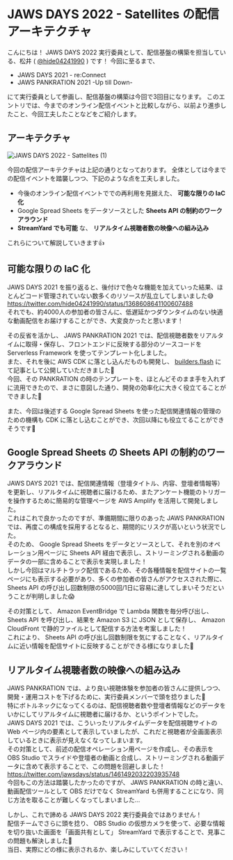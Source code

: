 # JAWS DAYS 2022 - Satellites の配信アーキテクチャ
こんにちは！
JAWS DAYS 2022 実行委員として、配信基盤の構築を担当している、松井 ( [@hide04241990](https://twitter.com/hide04241990) ) です！
今回に至るまで、

- JAWS DAYS 2021 - re:Connect
- JAWS PANKRATION 2021 -Up till Down-

にて実行委員として参画し、配信基盤の構築は今回で3回目になります。
このエントリでは、今までのオンライン配信イベントと比較しながら、以前より進歩したこと、今回工夫したことなどをご紹介します。

## アーキテクチャ

![JAWS DAYS 2022 - Sattelites (1)](https://user-images.githubusercontent.com/38583473/193765509-de70b4df-e500-49d9-ada9-22605112787f.png)

今回の配信アーキテクチャは上記の通りとなっております。
全体としては今までの配信イベントを踏襲しつつ、下記のような点を工夫しました。

- 今後のオンライン配信イベントででの再利用を見据えた、 **可能な限りの IaC 化**
- Google Spread Sheets をデータソースとした **Sheets API の制約のワークアラウンド**
- **StreamYard でも可能** な、 **リアルタイム視聴者数の映像への組み込み**

これらについて解説していきます👍

## 可能な限りの IaC 化
JAWS DAYS 2021 を振り返ると、後付けで色々な機能を加えていった結果、ほとんどコード管理されていない数多くのリソースが乱立してしまいました😅  
https://twitter.com/hide04241990/status/1368608641100607488  
それでも、約4000人の参加者の皆さんに、低遅延かつダウンタイムのない快適な動画配信をお届けすることができ、大変良かったと思います！  
  
その反省を活かし、 JAWS PANKRATION 2021 では、配信視聴者数をリアルタイムに取得・保存し、フロントエンドに反映する部分のソースコードを Serverless Framework を使ってテンプレート化しました。  
また、それを後に AWS CDK に落とし込んだものも開発し、 [builders.flash](https://aws.amazon.com/jp/builders-flash/202202/ivs-display-viewer-command/) にて記事として公開していただきました🎉  
今回、その PANKRATION の時のテンプレートを、ほとんどそのまま手を入れずに流用できたので、まさに意図した通り、開発の効率化に大きく役立てることができました🎉  
  
また、今回は後述する Google Spread Sheets を使った配信関連情報の管理のための機構も CDK に落とし込むことができ、次回以降にも役立てることができそうです💪

## Google Spread Sheets の Sheets API の制約のワークアラウンド
JAWS DAYS 2021 では、配信関連情報（登壇タイトル、内容、登壇者情報等）を更新し、リアルタイムに視聴者に届けるため、またアンケート機能のトリガーを操作するために簡易的な管理ページを AWS Amplify を活用して開発しました。  
これはこれで良かったのですが、準備期間に限りのあった JAWS PANKRATION では、再度この構成を採用するとなると、期間的にリスクが高いという状況でした。  
そのため、 Google Spread Sheets をデータとソースとして、それを別のオペレーション用ページに Sheets API 経由で表示し、ストリーミングされる動画のデータの一部に含めることで表示を実現しました！  
しかし今回はマルチトラック配信であるため、その各種情報を配信サイトの一覧ページにも表示する必要があり、多くの参加者の皆さんがアクセスされた際に、 Sheets API の呼び出し回数制限の5000回/1日に容易に達してしまいそうだということが判明しました😱  
  
その対策として、 Amazon EventBridge で Lambda 関数を毎分呼び出し、 Sheets API を呼び出し、結果を Amazon S3 に JSON として保存し、 Amazon CloudFront で静的ファイルとして配信する方法を考案しました！  
これにより、 Sheets API の呼び出し回数制限を気にすることなく、リアルタイムに近い情報を配信サイトに反映することができる様になりました🎉

## リアルタイム視聴者数の映像への組み込み
JAWS PANKRATION では、より良い視聴体験を参加者の皆さんに提供しつつ、開発・運用コストを下げるために、実行委員メンバーで頭を捻りました🧠  
特にボトルネックになってくるのは、配信視聴者数や登壇者情報などのデータをいかにしてリアルタイムに視聴者に届けるか、というポイントでした。  
JAWS DAYS 2021 では、こういったリアルタイムデータを配信視聴サイトの Web ページ内の要素として表示していましたが、これだと視聴者が全画面表示しているときに表示が見えなくなってしまいます。  
その対策として、前述の配信オペレーション用ページを作成し、その表示を OBS Studio でスライドや登壇者の動画と合成し、ストリーミングされる動画データに含めて表示することで、この問題を回避しました！  
https://twitter.com/jawsdays/status/1461492032203935748  
今回もこの方法は踏襲したかったのですが、 JAWS PANKRATION の時と違い、動画配信ツールとして OBS だけでなく StreamYard も併用することになり、同じ方法を取ることが難しくなってしまいました...  
  
しかし、これで諦める JAWS DAYS 2022 実行委員会ではありません！  
配信チームでさらに頭を捻り、 OBS Studio の仮想カメラを使って、必要な情報を切り抜いた画面を「画面共有として」 StreamYard で表示することで、見事この問題も解決しました🎉  
当日、実際にどの様に表示されるか、楽しみにしていてください！


